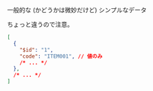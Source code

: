 一般的な (かどうかは微妙だけど) シンプルなデータ

ちょっと違うので注意。

```json
[
  {
    "$id": "1",
    "code": "ITEM001", // 値のみ
    /* ... */
  },
  /* ... */
]
```
